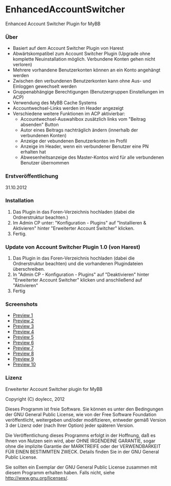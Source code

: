 EnhancedAccountSwitcher
=======================

Enhanced Account Switcher Plugin for MyBB



### Über
* Basiert auf dem Account Switcher Plugin von Harest
* Abwärtskompatibel zum Account Switcher Plugin (Upgrade ohne komplette Neuinstallation möglich. Verbundene Konten gehen nicht verloren)
* Mehrere vorhandene Benutzerkonten können an ein Konto angehängt werden
* Zwischen den verbundenen Benutzerkonten kann ohne Aus- und Einloggen gewechselt werden
* Gruppenabhängige Berechtigungen (Benutzergruppen Einstellungen im ACP)
* Verwendung des MyBB Cache Systems
* Accountwechsel-Links werden im Header angezeigt
* Verschiedene weitere Funktionen im ACP aktivierbar:
  * Accountwechsel-Auswahlbox zusätzlich links vom "Beitrag absenden" Button
  * Autor eines Beitrags nachträglich ändern (innerhalb der verbundenen Konten)
  * Anzeige der vebundenen Benutzerkonten im Profil
  * Anzeige im Header, wenn ein verbundener Benutzer eine PN erhalten hat
  * Abwesenheitsanzeige des Master-Kontos wird für alle verbundenen Benutzer übernommen

### Erstveröffentlichung
31.10.2012

### Installation
1. Das Plugin in das Foren-Verzeichnis hochladen (dabei die Ordnerstruktur beachten.)
2. Im Admin CP unter: "Konfiguration - Plugins" auf "Installieren & Aktivieren" hinter "Erweiterter Account Switcher" klicken.
3. Fertig.

### Update von Account Switcher Plugin 1.0 (von Harest)
1. Das Plugin in das Foren-Verzeichnis hochladen (dabei die Ordnerstruktur beachten) und die vorhandenen Plugindateien überschreiben.
2. In "Admin CP - Konfiguration - Plugins" auf "Deaktivieren" hinter "Erweiterter Account Switcher" klicken und anschließend auf "Aktivieren"
3. Fertig

### Screenshots
* [Preview 1](http://s19.postimg.org/f4hk6kljn/eas_00.jpg)
* [Preview 2](http://s19.postimg.org/6l2rmk2kz/eas_01.jpg)
* [Preview 3](http://s19.postimg.org/4f8gs1z4j/eas_02.jpg)
* [Preview 4](http://s19.postimg.org/5g8ph6g43/eas_03.jpg)
* [Preview 5](http://s19.postimg.org/ok20xisyb/eas_04.jpg)
* [Preview 6](http://s19.postimg.org/o60oxx8ur/eas_05.jpg)
* [Preview 7](http://s19.postimg.org/nrzcybor7/eas_06.jpg)
* [Preview 8](http://s19.postimg.org/y0n8qenf7/eas_07.jpg)
* [Preview 9](http://s19.postimg.org/q6mn50fmb/eas_08.jpg)
* [Preview 10](http://s19.postimg.org/ipdfpsq37/eas_09.jpg)

### Lizenz
Erweiterter Account Switcher plugin for MyBB

Copyright (C) doylecc, 2012

Dieses Programm ist freie Software. Sie können es unter den Bedingungen der GNU General Public License, wie von der Free Software Foundation veröffentlicht, weitergeben und/oder modifizieren, entweder gemäß Version 3 der Lizenz oder (nach Ihrer Option) jeder späteren Version.

Die Veröffentlichung dieses Programms erfolgt in der Hoffnung, daß es Ihnen von Nutzen sein wird, aber OHNE IRGENDEINE GARANTIE, sogar ohne die implizite Garantie der MARKTREIFE oder der VERWENDBARKEIT FÜR EINEN BESTIMMTEN ZWECK. Details finden Sie in der GNU General Public License.

Sie sollten ein Exemplar der GNU General Public License zusammen mit diesem Programm erhalten haben. Falls nicht, siehe <http://www.gnu.org/licenses/>.
